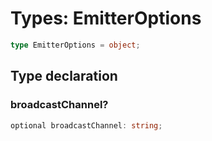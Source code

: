 # Types: EmitterOptions

```ts
type EmitterOptions = object;
```

## Type declaration

### broadcastChannel?

```ts
optional broadcastChannel: string;
```

